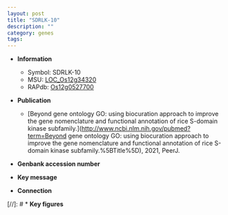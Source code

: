 ```yaml
---
layout: post
title: "SDRLK-10"
description: ""
category: genes
tags: 
---
```


* **Information**  
    + Symbol: SDRLK-10  
    + MSU: [LOC_Os12g34320](http://rice.uga.edu/cgi-bin/ORF_infopage.cgi?orf=LOC_Os12g34320)  
    + RAPdb: [Os12g0527700](https://rapdb.dna.affrc.go.jp/locus/?name=Os12g0527700)  

* **Publication**  
    + [Beyond gene ontology GO: using biocuration approach to improve the gene nomenclature and functional annotation of rice S-domain kinase subfamily.](http://www.ncbi.nlm.nih.gov/pubmed?term=Beyond gene ontology GO: using biocuration approach to improve the gene nomenclature and functional annotation of rice S-domain kinase subfamily.%5BTitle%5D), 2021, PeerJ.

* **Genbank accession number**  

* **Key message**  

* **Connection**  

[//]: # * **Key figures**  


